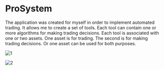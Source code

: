 # ProSystem

The application was created for myself in order to implement automated trading. It allows me to create a set of tools. Each tool can contain one or more algorithms for making trading decisions. Each tool is associated with one or two assets. One asset is for trading. The second is for making trading decisions. Or one asset can be used for both purposes.

![1](https://github.com/0Sasha/ProSystem/assets/77385643/23a5b407-8260-4a1d-8f0a-1d094ca71ec3)

![2](https://github.com/0Sasha/ProSystem/assets/77385643/f7f5d222-b289-4f93-a67b-3c01e6881bad)
